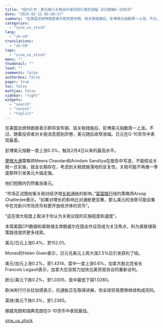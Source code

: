 ```yaml
---
title: "纽约汇市：美元缩小关税战升级风险引发的涨幅 日元跑输G-10货币"
date: "2025-02-11 05:40:57"
summary: "在美国总统特朗普表示即将宣布钢、铝关税措施后，彭博美元指数周一上涨。不过，..."
categories:
  - "sina_us_stock"
lang:
  - "zh-CN"
translations:
  - "zh-CN"
tags:
  - "sina_us_stock"
menu: ""
thumbnail: ""
lead: ""
comments: false
authorbox: false
pager: true
toc: false
mathjax: false
sidebar: "right"
widgets:
  - "search"
  - "recent"
  - "taglist"
---
```


在美国总统特朗普表示即将宣布钢、铝关税措施后，彭博美元指数周一上涨。不过，随着投资者对关税消息感到厌倦，美元随后收窄涨幅。日元在G-10货币中表现最差。

彭博美元指数一度上涨0.3%，触及2月4日以来的最高水平。

[摩根大通](https://stock.finance.sina.com.cn/usstock/quotes/JPM.html)策略师Meera Chandan和Arindam Sandilya在报告中写道，不能假设关税一旦实施，就会长期存在，考虑到关税措施落地的反复性，关税可能不再像一季度那样引发美元大幅走强。

他们短期内仍然看涨美元。

“市场正试图权衡关税对经济增[长和](https://stock.finance.sina.com.cn/usstock/quotes/CKHUY.html)通胀的影响，”[富国银行](https://stock.finance.sina.com.cn/usstock/quotes/WFC.html)纽约策略师Aroop Chatterjee表示。“如果对增长的影响比对通胀更显著，那么美元的涨势可能会集中在兑新兴市场货币和更开放经济体的货币”。

“这在很大程度上取决于你认为关税议程的实施程度和速度”。

本周美国CPI数据和美联储主席鲍威尔在国会作证将成为关注焦点，料为美联储政策路径提供更多线索。

美元/日元上涨0.4%，至152.01。

Monex的Helen Given表示，日元兑美元上周大涨2.5%后引发获利了结。

美元/加元上涨0.2%，至1.4314，盘中一度上涨0.6%，加拿大魁北克省长Francois Legault表示，加拿大应该努力加快北美贸易协议的重新谈判。

欧元/美元下跌0.2%，至1.0305，盘中最低下探1.0280。

欧洲央行行长拉加德表示，抗通胀正在取得进展，但全球贸易摩擦继续构成风险。

英镑/美元下跌0.3%，至1.2365。

挪威克朗和瑞典克朗在G-10货币中表现最佳。

[sina_us_stock](https://finance.sina.com.cn/stock/usstock/c/2025-02-11/doc-ineizzst3695530.shtml)
